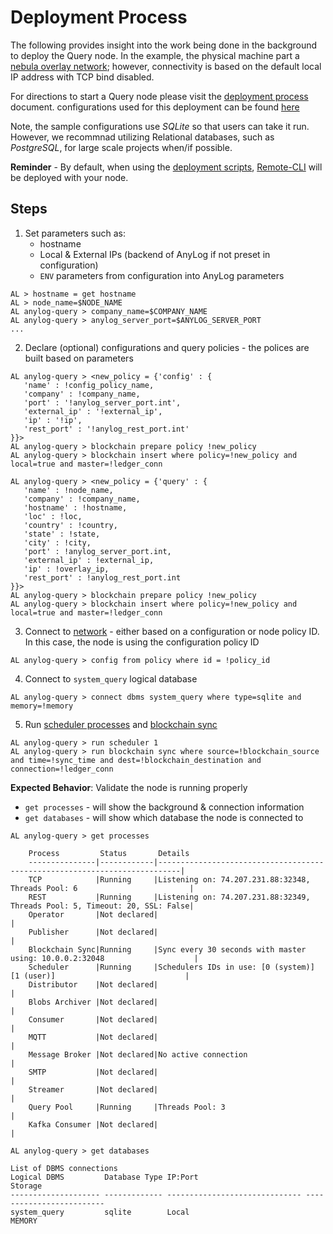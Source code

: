 # Deployment Process
The following provides insight into the work being done in the background to deploy the Query node. 
In the example, the physical machine part a [nebula overlay network](../Networking%20&%20Security/nebula.md); however, 
connectivity is based on the default local IP address with TCP bind disabled. 

For directions to start a Query node please visit the [deployment process](deploying_node.md) document.
configurations used for this deployment can be found [here](https://raw.githubusercontent.com/AnyLog-co/deployments/master/docker-compose/anylog-query-remote-cli/anylog_configs.env)   

Note, the sample configurations use _SQLite_ so that users can take it run. However, we recommnad utilizing Relational 
databases, such as _PostgreSQL_, for large scale projects when/if possible.

**Reminder** - By default, when using the [deployment scripts](https://github.com/AnyLog-co/deployments), [Remote-CLI](../Support/Remote-CLI.md)
will be deployed with your node. 

## Steps
1. Set parameters such as:
   * hostname
   * Local & External IPs (backend of AnyLog if not preset in configuration)
   * `ENV` parameters from configuration into AnyLog parameters  
```anylog
AL > hostname = get hostname
AL > node_name=$NODE_NAME
AL anylog-query > company_name=$COMPANY_NAME
AL anylog-query > anylog_server_port=$ANYLOG_SERVER_PORT
...
```

2. Declare (optional) configurations and query policies - the polices are built based on parameters
```anylog
AL anylog-query > <new_policy = {'config' : {
   'name' : !config_policy_name,
   'company' : !company_name,
   'port' : '!anylog_server_port.int',
   'external_ip' : '!external_ip',
   'ip' : '!ip',
   'rest_port' : '!anylog_rest_port.int'
}}>
AL anylog-query > blockchain prepare policy !new_policy
AL anylog-query > blockchain insert where policy=!new_policy and local=true and master=!ledger_conn

AL anylog-query > <new_policy = {'query' : {
   'name' : !node_name,
   'company' : !company_name,
   'hostname' : !hostname,
   'loc' : !loc,
   'country' : !country,
   'state' : !state,
   'city' : !city,
   'port' : !anylog_server_port.int,
   'external_ip' : !external_ip,
   'ip' : !overlay_ip,
   'rest_port' : !anylog_rest_port.int
}}>
AL anylog-query > blockchain prepare policy !new_policy
AL anylog-query > blockchain insert where policy=!new_policy and local=true and master=!ledger_conn
```

3. Connect to [network](../../network%20configuration.md) - either based on a configuration or node policy ID. In this case, 
the node is using the configuration policy ID
```anylog  
AL anylog-query > config from policy where id = !policy_id
```
 
4. Connect to `system_query` logical database 
```anylog
AL anylog-query > connect dbms system_query where type=sqlite and memory=!memory
```

5. Run [scheduler processes](../../background%20processes.md#scheduler-process) and [blockchain sync](../../background%20processes.md#blockchain-synchronizer)
```anylog
AL anylog-query > run scheduler 1
AL anylog-query > run blockchain sync where source=!blockchain_source and time=!sync_time and dest=!blockchain_destination and connection=!ledger_conn
```

**Expected Behavior**: Validate the node is running properly
* `get processes` - will show the background & connection information
* `get databases` - will show which database the node is connected to
```anylog
AL anylog-query > get processes 

    Process         Status       Details                                                                     
    ---------------|------------|---------------------------------------------------------------------------|
    TCP            |Running     |Listening on: 74.207.231.88:32348, Threads Pool: 6                         |
    REST           |Running     |Listening on: 74.207.231.88:32349, Threads Pool: 5, Timeout: 20, SSL: False|
    Operator       |Not declared|                                                                           |
    Publisher      |Not declared|                                                                           |
    Blockchain Sync|Running     |Sync every 30 seconds with master using: 10.0.0.2:32048                    |
    Scheduler      |Running     |Schedulers IDs in use: [0 (system)] [1 (user)]                             |
    Distributor    |Not declared|                                                                           |
    Blobs Archiver |Not declared|                                                                           |
    Consumer       |Not declared|                                                                           |
    MQTT           |Not declared|                                                                           |
    Message Broker |Not declared|No active connection                                                       |
    SMTP           |Not declared|                                                                           |
    Streamer       |Not declared|                                                                           |
    Query Pool     |Running     |Threads Pool: 3                                                            |
    Kafka Consumer |Not declared|                                                                           |

AL anylog-query > get databases 

List of DBMS connections
Logical DBMS         Database Type IP:Port                        Storage
-------------------- ------------- ------------------------------ -------------------------
system_query         sqlite        Local                          MEMORY
```

